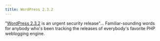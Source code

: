 ```yaml
---
title: WordPress 2.3.2
---
```


"[WordPress 2.3.2](http://wordpress.org/development/2007/12/wordpress-232/) is an urgent security release"... Familiar-sounding words for anybody who's been tracking the releases of everybody's favorite PHP weblogging engine.
